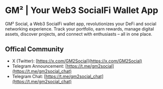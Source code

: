 # GM² | Your Web3 SocialFi Wallet App

GM² Social, a Web3 SocialFi wallet app, revolutionizes your DeFi and social networking experience. Track your portfolio, earn rewards, manage digital assets, discover projects, and connect with enthusiasts – all in one place.

## Offical Community

 - X (Twitter): [https://x.com/GM2Social](https://x.com/GM2Social)
 - Telegram Announcement: [https://t.me/gm2social](https://t.me/gm2social_chat)
 - Telegram Chat: [https://t.me/gm2social_chat](https://t.me/gm2social_chat)
